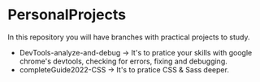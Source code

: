 # PersonalProjects
In this repository you will have branches with practical projects to study.

* DevTools-analyze-and-debug -> It's to pratice your skills with google chrome's devtools, checking for errors, fixing and debugging.
* completeGuide2022-CSS -> It's to pratice CSS & Sass deeper. 

